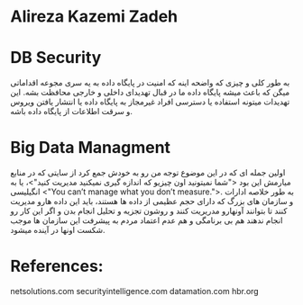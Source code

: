 # Alireza Kazemi Zadeh
# DB Security 
به طور کلی و چیزی که واضحه اینه که امنیت در پایگاه داده به یه سری مجوعه اقداماتی میگن که باعث میشه پایگاه داده ما در قبال تهدیدای داخلی و خارجی محافظت بشه. این تهدیدات میتونه استفاده یا دسترسی افراد غیرمجاز به پایگاه داده یا انتشار یافتن ویروس و سرقت اطلاعات از پایگاه داده باشه.
# Big Data Managment
اولین جمله‌ ای که در این موضوع توجه من رو به خودش جمع کرد از سایتی که در منابع میارمش این بود <"شما نمیتونید اون چیزیو که اندازه گیری نمیکنید مدیریت کنید">، یا به انگیلیسی <"You can’t manage what you don’t measure.">. به طور خلاصه ادارات و سازمان های بزرگ که دارای حجم عظیمی از داده ها هستند، باید این داده هارو مدیریت کنند تا بتوانند آونهارو مدریریت کنند و روشون تجزیه و تحلیل انجام بدن و اگر این کار رو انجام ندهند هم بی برنامگی و هم عدم اعتماد مردم به پیشرفت این سازمان ها موجب شکست اونها در آینده میشود.
# References:
netsolutions.com
securityintelligence.com
datamation.com
hbr.org
